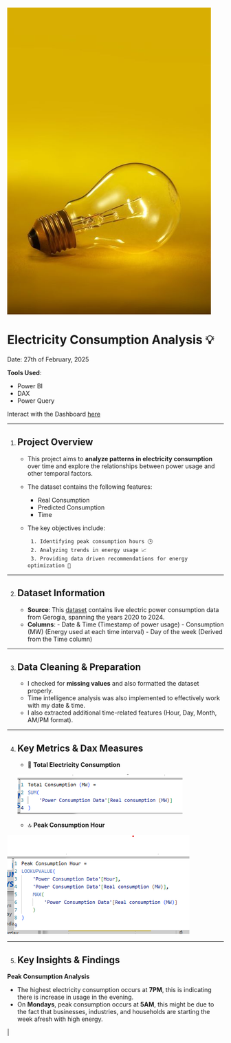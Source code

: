 ![](https://github.com/oluwagbemiga01/Electricity-Consumption/blob/main/Image/lightbulb.jpeg)

# Electricity Consumption Analysis 💡
Date: 27th of February, 2025

**Tools Used**:
- Power BI
- DAX 
- Power Query
  
Interact with the Dashboard [here](https://app.powerbi.com/groups/me/reports/b531e69b-6910-4c0a-b089-fab77ca8507a/4a5a1197b06b70a789ad?experience=power-bi)

---
1. ## Project Overview
   - This project aims to **analyze patterns in electricity consumption** over time and explore the relationships between power usage and other temporal factors.
   - The dataset contains the following features:
        - Real Consumption
        - Predicted Consumption
        - Time
 
   - The key objectives include:
     
          1. Identifying peak consumption hours 🕒  
          2. Analyzing trends in energy usage 📈
          3. Providing data driven recommendations for energy optimization 🧰

---
2. ## Dataset Information
   - **Source**: This [dataset](https://www.kaggle.com/datasets/qubdidata/electric-power-consumption?select=Power+Consumption+Data.csv) contains live electric power consumption data from Gerogia, spanning the years 2020 to 2024.
   - **Columns**:
         - Date & Time (Timestamp of power usage)
         - Consumption (MW) (Energy used at each time interval)
         - Day of the week (Derived from the Time column) 

  ---

  3. ## Data Cleaning & Preparation
      - I checked for **missing values** and also formatted the dataset properly.
      - Time intelligence analysis was also implemented to effectively work with my date & time.
      - I also extracted additional time-related features (Hour, Day, Month, AM/PM format).
    
  ---
  4. ## Key Metrics & Dax Measures
       - 📌 **Total Electricity Consumption**

     ![](https://github.com/oluwagbemiga01/Electricity-Consumption/blob/main/Image/total%20consumption.png)
     
     - 🔝 **Peak Consumption Hour**
     
![](https://github.com/oluwagbemiga01/Electricity-Consumption/blob/main/Image/peak%20consumption%20hour.png)

---

5. ## Key Insights & Findings

  **Peak Consumption Analysis**
  - The highest electricity consumption occurs at **7PM**, this is indicating there is increase in usage in the evening.
  - On **Mondays**, peak consumption occurs at **5AM**, this might be due to the fact that businesses, industries, and households are starting the week afresh with high energy. 

|  
